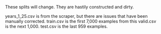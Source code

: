 These splits will change. They are hastily constructed and dirty.

years_1_25.csv is from the scraper, but there are issues that have been manually corrected.
train.csv is the first 7,000 examples from this
valid.csv is the next 1,000.
test.csv is the last 959 examples.

